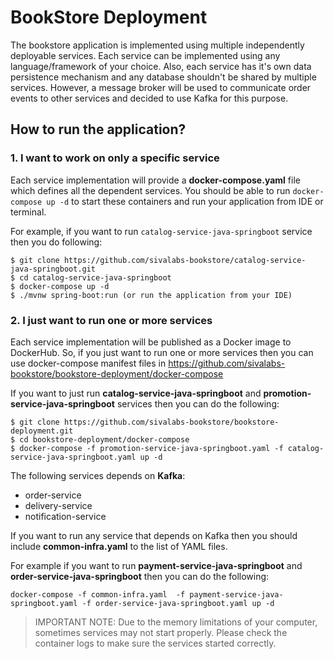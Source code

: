 # BookStore Deployment

The bookstore application is implemented using multiple independently deployable services.
Each service can be implemented using any language/framework of your choice.
Also, each service has it's own data persistence mechanism and any database shouldn't be shared by multiple services.
However, a message broker will be used to communicate order events to other services and decided to use Kafka for this purpose.

## How to run the application?

### 1. I want to work on only a specific service
Each service implementation will provide a **docker-compose.yaml** file which defines all the dependent services.
You should be able to run `docker-compose up -d` to start these containers and run your application from IDE or terminal.

For example, if you want to run `catalog-service-java-springboot` service then you do following:

```shell
$ git clone https://github.com/sivalabs-bookstore/catalog-service-java-springboot.git
$ cd catalog-service-java-springboot
$ docker-compose up -d
$ ./mvnw spring-boot:run (or run the application from your IDE)
```

### 2. I just want to run one or more services
Each service implementation will be published as a Docker image to DockerHub.
So, if you just want to run one or more services then you can use docker-compose manifest files in https://github.com/sivalabs-bookstore/bookstore-deployment/docker-compose

If you want to just run **catalog-service-java-springboot** and **promotion-service-java-springboot** services then you can do the following:

```shell
$ git clone https://github.com/sivalabs-bookstore/bookstore-deployment.git
$ cd bookstore-deployment/docker-compose
$ docker-compose -f promotion-service-java-springboot.yaml -f catalog-service-java-springboot.yaml up -d
```

The following services depends on **Kafka**:
* order-service
* delivery-service
* notification-service

If you want to run any service that depends on Kafka then you should include **common-infra.yaml** to the list of YAML files.

For example if you want to run **payment-service-java-springboot** and **order-service-java-springboot** then you can do the following:

```shell  
docker-compose -f common-infra.yaml  -f payment-service-java-springboot.yaml -f order-service-java-springboot.yaml up -d
```

> IMPORTANT NOTE:
> Due to the memory limitations of your computer, sometimes services may not start properly. 
> Please check the container logs to make sure the services started correctly.
